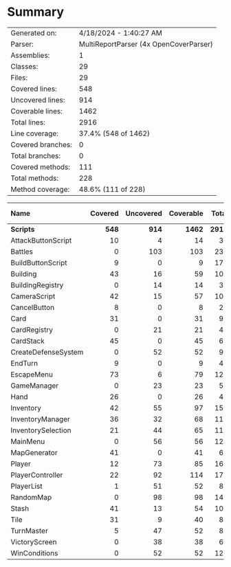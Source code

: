 ﻿# Summary
|||
|:---|:---|
| Generated on: | 4/18/2024 - 1:40:27 AM |
| Parser: | MultiReportParser (4x OpenCoverParser) |
| Assemblies: | 1 |
| Classes: | 29 |
| Files: | 29 |
| Covered lines: | 548 |
| Uncovered lines: | 914 |
| Coverable lines: | 1462 |
| Total lines: | 2916 |
| Line coverage: | 37.4% (548 of 1462) |
| Covered branches: | 0 |
| Total branches: | 0 |
| Covered methods: | 111 |
| Total methods: | 228 |
| Method coverage: | 48.6% (111 of 228) |

|**Name**|**Covered**|**Uncovered**|**Coverable**|**Total**|**Line coverage**|**Covered**|**Total**|**Branch coverage**|**Covered**|**Total**|**Method coverage**|
|:---|---:|---:|---:|---:|---:|---:|---:|---:|---:|---:|---:|
|**Scripts**|**548**|**914**|**1462**|**2916**|**37.4%**|**0**|**0**|****|**111**|**228**|**48.6%**|
|AttackButtonScript|10|4|14|36|71.4%|0|0||3|4|75%|
|Battles|0|103|103|232|0%|0|0||0|15|0%|
|BuildButtonScript|9|0|9|177|100%|0|0||2|2|100%|
|Building|43|16|59|104|72.8%|0|0||11|15|73.3%|
|BuildingRegistry|0|14|14|33|0%|0|0||0|3|0%|
|CameraScript|42|15|57|109|73.6%|0|0||7|7|100%|
|CancelButton|8|0|8|24|100%|0|0||3|3|100%|
|Card|31|0|31|99|100%|0|0||8|8|100%|
|CardRegistry|0|21|21|44|0%|0|0||0|4|0%|
|CardStack|45|0|45|68|100%|0|0||8|8|100%|
|CreateDefenseSystem|0|52|52|93|0%|0|0||0|6|0%|
|EndTurn|9|0|9|42|100%|0|0||2|2|100%|
|EscapeMenu|73|6|79|127|92.4%|0|0||6|6|100%|
|GameManager|0|23|23|53|0%|0|0||0|6|0%|
|Hand|26|0|26|48|100%|0|0||6|6|100%|
|Inventory|42|55|97|156|43.2%|0|0||8|11|72.7%|
|InventoryManager|36|32|68|114|52.9%|0|0||6|8|75%|
|InventorySelection|21|44|65|117|32.3%|0|0||3|7|42.8%|
|MainMenu|0|56|56|125|0%|0|0||0|13|0%|
|MapGenerator|41|0|41|69|100%|0|0||5|5|100%|
|Player|12|73|85|168|14.1%|0|0||2|19|10.5%|
|PlayerController|22|92|114|177|19.2%|0|0||8|12|66.6%|
|PlayerList|1|51|52|86|1.9%|0|0||1|4|25%|
|RandomMap|0|98|98|142|0%|0|0||0|8|0%|
|Stash|41|13|54|106|75.9%|0|0||8|9|88.8%|
|Tile|31|9|40|89|77.5%|0|0||12|15|80%|
|TurnMaster|5|47|52|88|9.6%|0|0||2|8|25%|
|VictoryScreen|0|38|38|68|0%|0|0||0|3|0%|
|WinConditions|0|52|52|122|0%|0|0||0|11|0%|
